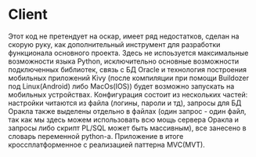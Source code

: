 # Client

Этот код не претендует на оскар, имеет ряд недостатков, сделан на скорую руку, 
как дополнительный инструмент для разработки  функционала основного проекта.
Здесь не испоьзуется максимальные возможности языка Python, исключительно основные возможности 
подключенных библиотек, связь с БД Oracle и технология построения мобильных приложений Kivy (после компиляции при помощи Buildozer под Linux(Android) 
либо MacOs(IOS)) будет возможно запускать на мобильных устройствах. 
Конфигурация состоит из нескольких частей: настройки читаются из файла (логины, пароли и тд), запросы для БД Оракла также выделены отдельно в файлах 
(один запрос - один файл, так как мы здесь можем использовать всю мощь сервера Оракла и запросы либо скрипт PL/SQL может быть массивным), все занесено в словарь
переменной python-а. 
Приложение в итоге кроссплатформенное с реализацией паттерна MVC(MVT). 
